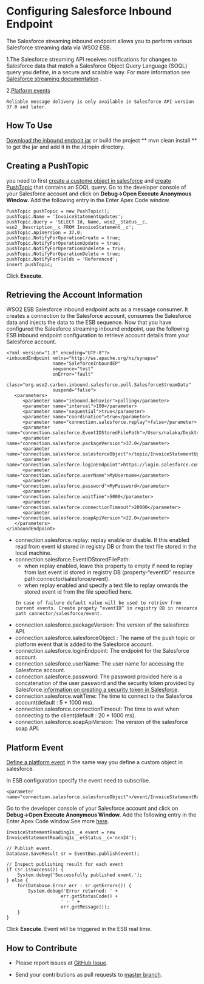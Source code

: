 # Configuring Salesforce Inbound Endpoint

The Salesforce streaming inbound endpoint allows you to perform various Salesforce streaming data via WSO2 ESB.

1.The Salesforce streaming API receives notifications for changes to Salesforce data that match a Salesforce Object Query Language (SOQL) query you define, in a secure and scalable way. For more information see [Salesforce streaming documentation](https://developer.salesforce.com/docs/atlas.en-us.202.0.api_streaming.meta/api_streaming/quick_start_workbench.htm) .

2.[Platform events](#platform-event)



```
Reliable message delivery is only available in Salesforce API version 37.0 and later.
```

## How To Use
[Download the inbound endpoit jar](https://store.wso2.com/store/assets/esbconnector/details/fbb433b5-4d74-4064-84c2-e4b23c531aa2) or build the project ** mvn clean install ** to get the jar and add it in the <ESB-Home>/dropin directory.


## Creating a PushTopic 
you need to first [create a custome object in salesforce](https://developer.salesforce.com/docs/atlas.en-us.202.0.api_streaming.meta/api_streaming/create_object.htm) and [create PushTopic](https://developer.salesforce.com/docs/atlas.en-us.202.0.api_streaming.meta/api_streaming/create_a_pushtopic.htm) that contains an SOQL query.
Go to the developer console of your Salesforce account and click on **Debug->Open Execute Anonymous Window.** Add the following entry in the Enter Apex Code window. 

```
PushTopic pushTopic = new PushTopic();
pushTopic.Name = 'InvoiceStatementUpdates';
pushTopic.Query = 'SELECT Id, Name, wso2__Status__c, wso2__Description__c FROM InvoiceStatement__c';
pushTopic.ApiVersion = 37.0;
pushTopic.NotifyForOperationCreate = true;
pushTopic.NotifyForOperationUpdate = true;
pushTopic.NotifyForOperationUndelete = true;
pushTopic.NotifyForOperationDelete = true;
pushTopic.NotifyForFields = 'Referenced';
insert pushTopic;
```
Click **Execute**.


## Retrieving the Account Information 
WSO2 ESB Salesforce inbound endpoint acts as a message consumer. It creates a connection to the Salesforce account, consumes the Salesforce data and injects the data to the ESB sequence.
Now that you have configured the Salesforce streaming inbound endpoint, use the following ESB inbound endpoint configuration to retrieve account details from your Salesforce account.

```
<?xml version="1.0" encoding="UTF-8"?>
<inboundEndpoint xmlns="http://ws.apache.org/ns/synapse"
                 name="SaleforceInboundEP"
                 sequence="test"
                 onError="fault"
                 class="org.wso2.carbon.inbound.salesforce.poll.SalesforceStreamData"
                 suspend="false">
   <parameters>
      <parameter name="inbound.behavior">polling</parameter>
      <parameter name="interval">100</parameter>
      <parameter name="sequential">true</parameter>
      <parameter name="coordination">true</parameter>
      <parameter name="connection.salesforce.replay">false</parameter>
      <parameter name="connection.salesforce.EventIDStoredFilePath">/Users/nalaka/Desktop/a.txt</parameter>
      <parameter name="connection.salesforce.packageVersion">37.0</parameter>
      <parameter name="connection.salesforce.salesforceObject">/topic/InvoiceStatementUpdates</parameter>
      <parameter name="connection.salesforce.loginEndpoint">https://login.salesforce.com</parameter>
      <parameter name="connection.salesforce.userName">MyUsername</parameter>
      <parameter name="connection.salesforce.password">MyPassword</parameter>
      <parameter name="connection.salesforce.waitTime">5000</parameter>
      <parameter name="connection.salesforce.connectionTimeout">20000</parameter>
      <parameter name="connection.salesforce.soapApiVersion">22.0</parameter>
   </parameters>
</inboundEndpoint>
```
* connection.salesforce.replay: replay enable or disable. If this enabled read from event id stored in registry DB or from the text file stored in the local machine.
* connection.salesforce.EventIDStoredFilePath:
    - when replay enabled, leave this property to empty if need to replay from last event id stored in registry DB (property-“eventID” resource path:connector/salesforce/event).
    - when replay enabled and specify a text file to replay onwards the stored event id from the file specified here.
    ```
    In case of failure default value will be used to retriev from current events. Create propety “eventID” in registry DB in resource path connector/salesforce/event. 
    ```
* connection.salesforce.packageVersion: The version of the salesforce API.
* connection.salesforce.salesforceObject : The name of the push topic or platform event that is added to the Salesforce account.
* connection.salesforce.loginEndpoint: The endpoint for the Salesforce account.
* connection.salesforce.userName:  The user name for accessing the Salesforce account.
* connection.salesforce.password: The password provided here is a concatenation of the user password and the security token provided by Salesforce.[information on creating a security token in Salesforce](https://help.salesforce.com/articleView?id=user_security_token.htm&type=5).
* connection.salesforce.waitTime: The time to connect to the Salesforce account(default : 5 * 1000 ms).
* connection.salesforce.connectionTimeout: The time to wait when connecting to the client(default : 20 * 1000 ms).
* connection.salesforce.soapApiVersion: The version of the salesforce soap API.

## Platform Event
[Define a platform event](https://developer.salesforce.com/docs/atlas.en-us.platform_events.meta/platform_events/platform_events_intro.htm) in the same way you define a custom object in salesforce.


In ESB configuration specify the event need to subscribe.
```
<parameter name="connection.salesforce.salesforceObject">/event/InvoiceStatementReading1s__e</parameter>
```
Go to the developer console of your Salesforce account and click on **Debug->Open Execute Anonymous Window.** Add the following entry in the Enter Apex Code window.See more [here](https://developer.salesforce.com/docs/atlas.en-us.platform_events.meta/platform_events/platform_events_publish_apex.htm).

```
InvoiceStatementReading1s__e event = new InvoiceStatementReading1s__e(Status__c='nnn24');

// Publish event.
Database.SaveResult sr = EventBus.publish(event);

// Inspect publishing result for each event
if (sr.isSuccess()) {
    System.debug('Successfully published event.');
} else {
    for(Database.Error err : sr.getErrors()) {
        System.debug('Error returned: ' +
                    err.getStatusCode() +
                    ' - ' +
                    err.getMessage());
    }
}
```
Click **Execute**.
Event will be triggered in the ESB real time.

## How to Contribute

  * Please report issues at [GitHub Issue](https://github.com/wso2-extensions/esb-inbound-salesforce/issues).
   
  * Send your contributions as pull requests to [master branch](https://github.com/wso2-extensions/esb-inbound-salesforce).

